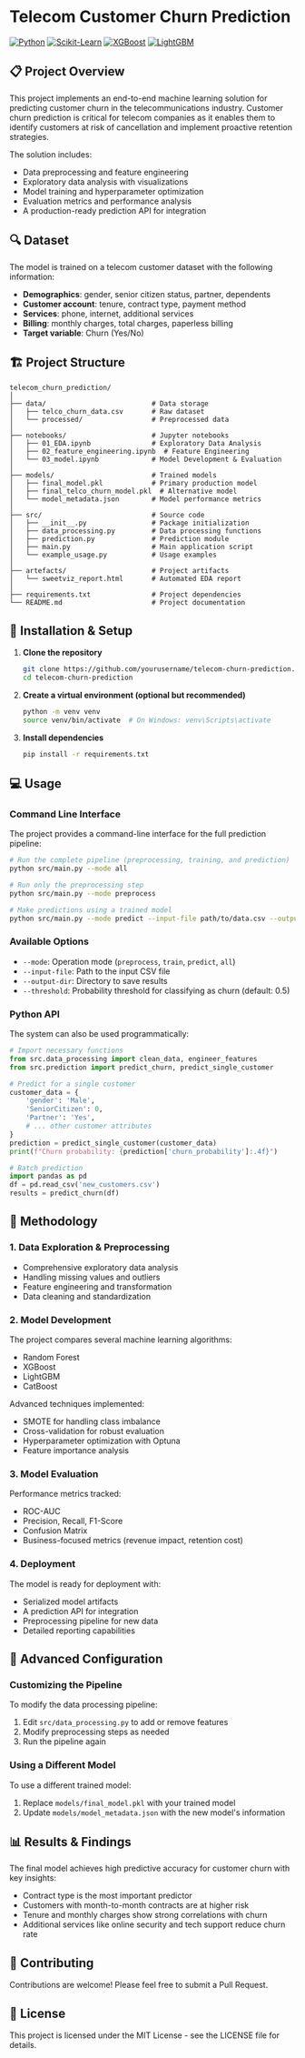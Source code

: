 # Telecom Customer Churn Prediction

[![Python](https://img.shields.io/badge/Python-3.8%2B-blue)](https://www.python.org/)
[![Scikit-Learn](https://img.shields.io/badge/Scikit--Learn-1.2.2-orange)](https://scikit-learn.org/)
[![XGBoost](https://img.shields.io/badge/XGBoost-2.0.0-green)](https://xgboost.readthedocs.io/)
[![LightGBM](https://img.shields.io/badge/LightGBM-4.1.0-yellow)](https://lightgbm.readthedocs.io/)

## 📋 Project Overview

This project implements an end-to-end machine learning solution for predicting customer churn in the telecommunications industry. Customer churn prediction is critical for telecom companies as it enables them to identify customers at risk of cancellation and implement proactive retention strategies.

The solution includes:
- Data preprocessing and feature engineering
- Exploratory data analysis with visualizations
- Model training and hyperparameter optimization
- Evaluation metrics and performance analysis
- A production-ready prediction API for integration

## 🔍 Dataset

The model is trained on a telecom customer dataset with the following information:
- **Demographics**: gender, senior citizen status, partner, dependents
- **Customer account**: tenure, contract type, payment method
- **Services**: phone, internet, additional services
- **Billing**: monthly charges, total charges, paperless billing
- **Target variable**: Churn (Yes/No)

## 🏗️ Project Structure

```
telecom_churn_prediction/
│
├── data/                          # Data storage
│   ├── telco_churn_data.csv       # Raw dataset
│   └── processed/                 # Preprocessed data
│
├── notebooks/                     # Jupyter notebooks
│   ├── 01_EDA.ipynb               # Exploratory Data Analysis
│   ├── 02_feature_engineering.ipynb  # Feature Engineering
│   └── 03_model.ipynb             # Model Development & Evaluation
│
├── models/                        # Trained models
│   ├── final_model.pkl            # Primary production model
│   ├── final_telco_churn_model.pkl  # Alternative model
│   └── model_metadata.json        # Model performance metrics
│
├── src/                           # Source code
│   ├── __init__.py                # Package initialization
│   ├── data_processing.py         # Data processing functions
│   ├── prediction.py              # Prediction module
│   ├── main.py                    # Main application script
│   └── example_usage.py           # Usage examples
│
├── artefacts/                     # Project artifacts
│   └── sweetviz_report.html       # Automated EDA report
│
├── requirements.txt               # Project dependencies
└── README.md                      # Project documentation
```

## 🚀 Installation & Setup

1. **Clone the repository**
   ```bash
   git clone https://github.com/yourusername/telecom-churn-prediction.git
   cd telecom-churn-prediction
   ```

2. **Create a virtual environment (optional but recommended)**
   ```bash
   python -m venv venv
   source venv/bin/activate  # On Windows: venv\Scripts\activate
   ```

3. **Install dependencies**
   ```bash
   pip install -r requirements.txt
   ```

## 💻 Usage

### Command Line Interface

The project provides a command-line interface for the full prediction pipeline:

```bash
# Run the complete pipeline (preprocessing, training, and prediction)
python src/main.py --mode all

# Run only the preprocessing step
python src/main.py --mode preprocess

# Make predictions using a trained model
python src/main.py --mode predict --input-file path/to/data.csv --output-dir path/to/results
```

### Available Options

- `--mode`: Operation mode (`preprocess`, `train`, `predict`, `all`)
- `--input-file`: Path to the input CSV file
- `--output-dir`: Directory to save results
- `--threshold`: Probability threshold for classifying as churn (default: 0.5)

### Python API

The system can also be used programmatically:

```python
# Import necessary functions
from src.data_processing import clean_data, engineer_features
from src.prediction import predict_churn, predict_single_customer

# Predict for a single customer
customer_data = {
    'gender': 'Male',
    'SeniorCitizen': 0,
    'Partner': 'Yes',
    # ... other customer attributes
}
prediction = predict_single_customer(customer_data)
print(f"Churn probability: {prediction['churn_probability']:.4f}")

# Batch prediction
import pandas as pd
df = pd.read_csv('new_customers.csv')
results = predict_churn(df)
```

## 🔬 Methodology

### 1. Data Exploration & Preprocessing

- Comprehensive exploratory data analysis
- Handling missing values and outliers
- Feature engineering and transformation
- Data cleaning and standardization

### 2. Model Development

The project compares several machine learning algorithms:
- Random Forest
- XGBoost
- LightGBM
- CatBoost

Advanced techniques implemented:
- SMOTE for handling class imbalance
- Cross-validation for robust evaluation
- Hyperparameter optimization with Optuna
- Feature importance analysis

### 3. Model Evaluation

Performance metrics tracked:
- ROC-AUC
- Precision, Recall, F1-Score
- Confusion Matrix
- Business-focused metrics (revenue impact, retention cost)

### 4. Deployment

The model is ready for deployment with:
- Serialized model artifacts
- A prediction API for integration
- Preprocessing pipeline for new data
- Detailed reporting capabilities

## 🔧 Advanced Configuration

### Customizing the Pipeline

To modify the data processing pipeline:
1. Edit `src/data_processing.py` to add or remove features
2. Modify preprocessing steps as needed
3. Run the pipeline again

### Using a Different Model

To use a different trained model:
1. Replace `models/final_model.pkl` with your trained model
2. Update `models/model_metadata.json` with the new model's information

## 📊 Results & Findings

The final model achieves high predictive accuracy for customer churn with key insights:
- Contract type is the most important predictor
- Customers with month-to-month contracts are at higher risk
- Tenure and monthly charges show strong correlations with churn
- Additional services like online security and tech support reduce churn rate

## 🤝 Contributing

Contributions are welcome! Please feel free to submit a Pull Request.

## 📄 License

This project is licensed under the MIT License - see the LICENSE file for details. 